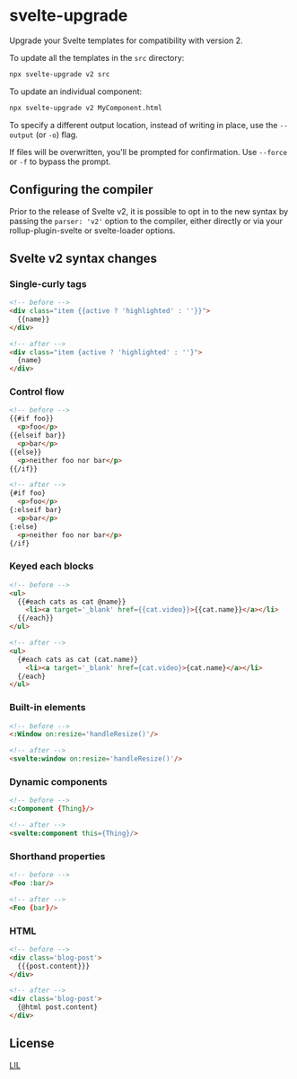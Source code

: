# svelte-upgrade

Upgrade your Svelte templates for compatibility with version 2.

To update all the templates in the `src` directory:

```bash
npx svelte-upgrade v2 src
```

To update an individual component:

```bash
npx svelte-upgrade v2 MyComponent.html
```

To specify a different output location, instead of writing in place, use the `--output` (or `-o`) flag.

If files will be overwritten, you'll be prompted for confirmation. Use `--force` or `-f` to bypass the prompt.


## Configuring the compiler

Prior to the release of Svelte v2, it is possible to opt in to the new syntax by passing the `parser: 'v2'` option to the compiler, either directly or via your rollup-plugin-svelte or svelte-loader options.


## Svelte v2 syntax changes

### Single-curly tags

```html
<!-- before -->
<div class="item {{active ? 'highlighted' : ''}}">
  {{name}}
</div>

<!-- after -->
<div class="item {active ? 'highlighted' : ''}">
  {name}
</div>
```

### Control flow

```html
<!-- before -->
{{#if foo}}
  <p>foo</p>
{{elseif bar}}
  <p>bar</p>
{{else}}
  <p>neither foo nor bar</p>
{{/if}}

<!-- after -->
{#if foo}
  <p>foo</p>
{:elseif bar}
  <p>bar</p>
{:else}
  <p>neither foo nor bar</p>
{/if}
```

### Keyed each blocks

```html
<!-- before -->
<ul>
  {{#each cats as cat @name}}
    <li><a target='_blank' href={{cat.video}}>{{cat.name}}</a></li>
  {{/each}}
</ul>

<!-- after -->
<ul>
  {#each cats as cat (cat.name)}
    <li><a target='_blank' href={cat.video}>{cat.name}</a></li>
  {/each}
</ul>
```

### Built-in elements

```html
<!-- before -->
<:Window on:resize='handleResize()'/>

<!-- after -->
<svelte:window on:resize='handleResize()'/>
```

### Dynamic components

```html
<!-- before -->
<:Component {Thing}/>

<!-- after -->
<svelte:component this={Thing}/>
```

### Shorthand properties

```html
<!-- before -->
<Foo :bar/>

<!-- after -->
<Foo {bar}/>
```

### HTML

```html
<!-- before -->
<div class='blog-post'>
  {{{post.content}}}
</div>

<!-- after -->
<div class='blog-post'>
  {@html post.content}
</div>
```


## License

[LIL](LICENSE)
